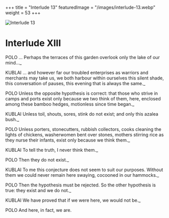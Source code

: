 +++
title = "Interlude 13"
featuredImage = "/images/interlude-13.webp"
weight = 53
+++

![Interlude 13](/images/interlude-13.webp)

# Interlude XIII

POLO … Perhaps the terraces of this garden overlook only the lake of our mind…_

KUBLAI … and however far our troubled enterprises as warriors and merchants may take us, we both harbour within ourselves this silent shade, this conversation of pauses, this evening that is always the same._

POLO Unless the opposite hypothesis is correct: that those who strive in camps and ports exist only because we two think of them, here, enclosed among these bamboo hedges, motionless since time began._

KUBLAI Unless toil, shouts, sores, stink do not exist; and only this azalea bush._

POLO Unless porters, stonecutters, rubbish collectors, cooks cleaning the lights of chickens, washerwomen bent over stones, mothers stirring rice as they nurse their infants, exist only because we think them._

KUBLAI To tell the truth, I never think them._

POLO Then they do not exist._

KUBLAI To me this conjecture does not seem to suit our purposes. Without them we could never remain here swaying, cocooned in our hammocks._

POLO Then the hypothesis must be rejected. So the other hypothesis is true: they exist and we do not._

KUBLAI We have proved that if we were here, we would not be._

POLO And here, in fact, we are.